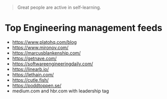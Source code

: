 > Great people are active in self-learning.

# Top Engineering management feeds
- https://www.platohq.com/blog
- https://www.mironov.com/
- https://marcusblankenship.com/
- https://getnave.com/
- https://softwareengineeringdaily.com/
- https://linearb.io/
- https://lethain.com/
- https://cutle.fish/
- https://poddtoppen.se/
- medium.com and hbr.com with leadership tag
